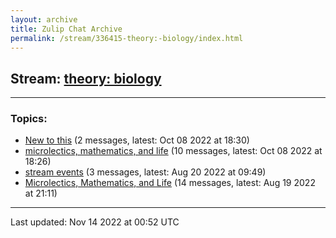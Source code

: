```yaml
---
layout: archive
title: Zulip Chat Archive
permalink: /stream/336415-theory:-biology/index.html
---
```


## Stream: [theory: biology](https://mattecapu.github.io/ct-zulip-archive/stream/336415-theory:-biology/index.html)
---

### Topics:

* [New to this](topic/topic_New.20to.20this.html) (2 messages, latest: Oct 08 2022 at 18:30)
* [microlectics, mathematics, and life](topic/topic_microlectics.2C.20mathematics.2C.20and.20life.html) (10 messages, latest: Oct 08 2022 at 18:26)
* [stream events](topic/topic_stream.20events.html) (3 messages, latest: Aug 20 2022 at 09:49)
* [Microlectics, Mathematics, and Life](topic/topic_Microlectics.2C.20Mathematics.2C.20and.20Life.html) (14 messages, latest: Aug 19 2022 at 21:11)

<hr><p>Last updated: Nov 14 2022 at 00:52 UTC</p>